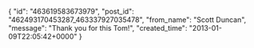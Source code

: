  {
   "id": "463619583673979",
   "post_id": "462493170453287_463337927035478",
   "from_name": "Scott Duncan",
   "message": "Thank you for this Tom!",
   "created_time": "2013-01-09T22:05:42+0000"
 }

